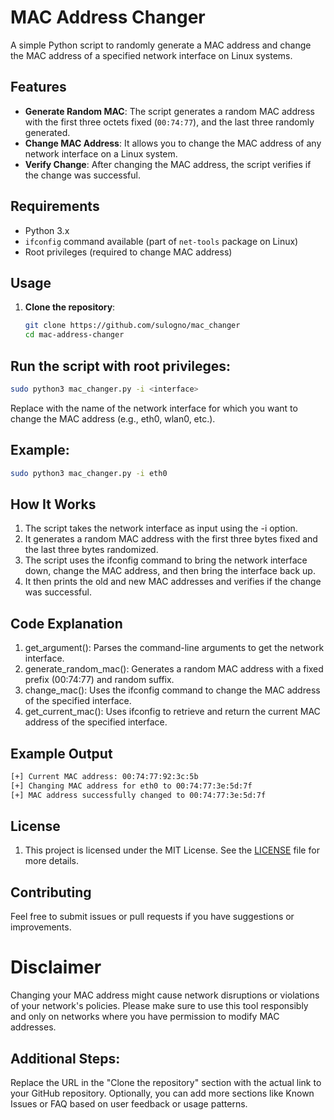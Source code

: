 # MAC Address Changer

A simple Python script to randomly generate a MAC address and change the MAC address of a specified network interface on Linux systems.

## Features

- **Generate Random MAC**: The script generates a random MAC address with the first three octets fixed (`00:74:77`), and the last three randomly generated.
- **Change MAC Address**: It allows you to change the MAC address of any network interface on a Linux system.
- **Verify Change**: After changing the MAC address, the script verifies if the change was successful.

## Requirements

- Python 3.x
- `ifconfig` command available (part of `net-tools` package on Linux)
- Root privileges (required to change MAC address)

## Usage

1. **Clone the repository**:

   ```bash
   git clone https://github.com/sulogno/mac_changer
   cd mac-address-changer
## Run the script with root privileges:

```bash
sudo python3 mac_changer.py -i <interface>
```
Replace <interface> with the name of the network interface for which you want to change the MAC address (e.g., eth0, wlan0, etc.).

## Example:
```bash
sudo python3 mac_changer.py -i eth0
```
## How It Works
1. The script takes the network interface as input using the -i option.
2. It generates a random MAC address with the first three bytes fixed and the last three bytes randomized.
3. The script uses the ifconfig command to bring the network interface down, change the MAC address, and then bring the interface back up.
4. It then prints the old and new MAC addresses and verifies if the change was successful.
## Code Explanation
1. get_argument(): Parses the command-line arguments to get the network interface.
2. generate_random_mac(): Generates a random MAC address with a fixed prefix (00:74:77) and random suffix.
3. change_mac(): Uses the ifconfig command to change the MAC address of the specified interface.
4. get_current_mac(): Uses ifconfig to retrieve and return the current MAC address of the specified interface.
## Example Output
```bash
[+] Current MAC address: 00:74:77:92:3c:5b
[+] Changing MAC address for eth0 to 00:74:77:3e:5d:7f
[+] MAC address successfully changed to 00:74:77:3e:5d:7f
```
## License
1. This project is licensed under the MIT License. See the [LICENSE](LICENSE) file for more details.

## Contributing
Feel free to submit issues or pull requests if you have suggestions or improvements.

# Disclaimer
Changing your MAC address might cause network disruptions or violations of your network's policies. Please make sure to use this tool responsibly and only on networks where you have permission to modify MAC addresses.

## Additional Steps:
Replace the URL in the "Clone the repository" section with the actual link to your GitHub repository.
Optionally, you can add more sections like Known Issues or FAQ based on user feedback or usage patterns.


